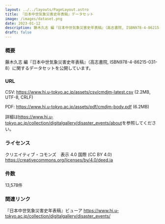 ```yaml
---
layout: ../../layouts/PageLayout.astro
title: 『日本中世気象災害史年表稿』データセット
image: /images/dataset.png
date: 2023-01-12
description: 藤木久志 編『日本中世気象災害史年表稿』（高志書院, ISBN978-4-86215-031-8）に関するデータセットを公開しています。
draft: false
---
```

### 概要

藤木久志 編『日本中世気象災害史年表稿』（高志書院, ISBN978-4-86215-031-8）に関するデータセットを公開しています。

### URL

CSV: <https://www.hi.u-tokyo.ac.jp/assets/csv/cmdjm-latest.csv>  (2.2MB, UTF-8, CRLF) 

PDF: <https://www.hi.u-tokyo.ac.jp/assets/pdf/cmdjm-body.pdf> (6.2MB)

詳細は<https://www.hi.u-tokyo.ac.jp/collection/digitalgallery/disaster_events/about>を参照してください。

### ライセンス

クリエイティブ・コモンズ　表示 4.0 国際 (CC BY 4.0)
<https://creativecommons.org/licenses/by/4.0/deed.ja>

### 件数

13,578件

### 関連リンク

『日本中世気象災害史年表稿』ビューア
<https://www.hi.u-tokyo.ac.jp/collection/digitalgallery/disaster_events/>
